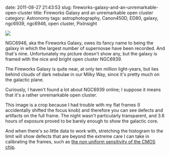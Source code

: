 date: 2011-08-27 21:43:53
slug: fireworks-galaxy-and-an-unremarkable-open-cluster
title: Fireworks Galaxy and an unremarkable open cluster
category: Astronomy
tags: astrophotography, Canon450D, ED80, galaxy, ngc6939, ngc6946, open cluster, PixInsight

[![][1]][1]

NGC6946, aka the Fireworks Galaxy, owes its fancy name to being the galaxy in
which the largest number of supernovae have been recorded. And that's nine.
Unfortunately my picture doesn't show any, but the galaxy is framed with the
nice and bright open cluster NGC6939.

The Fireworks Galaxy is quite near, at only ten million light-years, but lies
behind clouds of dark nebulae in our Milky Way, since it's pretty much on the
galactic plane.

Curiously, I haven't found a lot about NGC6939 online; I suppose it means that
it's a rather unremarkable open cluster.

This image is a crop because I had trouble with my flat frames (I accidentally
shifted the focus knob) and therefore you can see defects and artifacts on the
full frame. The night wasn't particularly transparent, and 3.6 hours of
exposure proved to be barely enough to show the galactic core.

And when there's so little data to work with, stretching the histogram to the
limit will show defects that are beyond the extreme care I can take in
calibrating the frames, such as [the non uniform sensitivity of the CMOS
chip](/596/).

[1]: |filename|/images/2011_fireworks_galaxy.jpg
